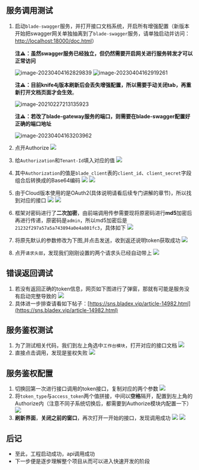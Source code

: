 ## 服务调用测试
1. 启动`blade-swagger`服务，并打开接口文档系统，开启所有增强配置（新版本开始把swagger网关单独抽离到了`blade-swagger`服务，请单独启动并访问：[http://localhost:18000/doc.html](http://localhost:18000/doc.html)）

   **注⚠️：虽然swagger服务已经独立，但仍然需要开启网关进行服务转发才可以正常访问**

   ![image-20230404162829839](../../images/image-20230404162829839.png)
   ![image-20230404162919261](../../images/image-20230404162919261.png)

   **注⚠️：目前knife4j版本刷新后会丢失增强配置，所以需要手动关闭tab，再重新打开文档页面才会生效**。

   ![image-20210227213135923](../../images/image-20210227213135923.png)

   **注⚠️：若改了blade-gateway服务的端口，则需要在blade-swagger配置好正确的端口地址**

   ![image-20230404163203962](../../images/image-20230404163203962.png)

2. 点开Authorize
    ![](../../images/screenshot_1578832659370.png)
    
3. 给`Authorization`和`Tenant-Id`填入对应的值
    ![](../../images/screenshot_1578832729313.png)
    
4. 其中`Authorization`的值是`blade_client`表的`client_id`、`client_secret`字段组合后转换成的Base64编码
    ![](../../images/screenshot_1578832901126.png)
    ![](../../images/screenshot_1578832911878.png)
    
5. 由于Cloud版本使用的是OAuth2(具体说明请看后续专门讲解的章节)，所以找到对应的接口
    ![](../../images/screenshot_1578832549683.png)
    ![](../../images/screenshot_1578832585138.png)
    
6. 框架对密码进行了**二次加密**，由前端调用传参需要现将原密码进行**md5**加密后再进行传递，原密码是`admin`，所以md5加密后是`21232f297a57a5a743894a0e4a801fc3`，具体如下
    ![](../../images/screenshot_1584615713114.png)
    
7. 将原先默认的参数修改为下图,并点击发送，收到返还说明token获取成功
    ![](../../images/screenshot_1584616108432.png)
    
8. 点开`请求头部`，发现我们刚刚设置的两个请求头已经自动带上
    ![](../../images/screenshot_1578833124377.png)




## 错误返回调试
1. 若没有返回正确的token信息，网页如下图进行了弹窗，那就有可能是服务没有启动完整导致的
![](../../images/screenshot_1585303767219.png)
2. 具体进一步排查请看如下帖子：[https://sns.bladex.vip/article-14982.html](https://sns.bladex.vip/article-14982.html)




## 服务鉴权测试
1. 为了测试相关代码，我们到左上角选中`工作台模块`，打开对应的接口文档
![](../../images/screenshot_1578833423102.png)
2. 直接点击调用，发现是鉴权失败
![](../../images/screenshot_1578833404172.png)




## 服务鉴权配置
1. 切换回第一次进行接口调用的token接口，复制对应的两个参数
![](../../images/screenshot_1584616270444.png)
2. 将`token_type`与`access_token`两个值拼接，中间以**空格**隔开，配置到左上角的Authorize内（注意不同子系统切换后，都需要到Authorize模块内配置一下）
![](../../images/screenshot_1578833567083.png)
3. **刷新界面**，**关闭之前的窗口**，再次打开一开始的接口，发现调用成功
![](../../images/screenshot_1578833657716.png)
![](../../images/screenshot_1578833672347.png)




## 后记
* 至此，工程启动成功，api调用成功
* 下一步便是逐步理解整个项目从而可以进入快速开发的阶段
